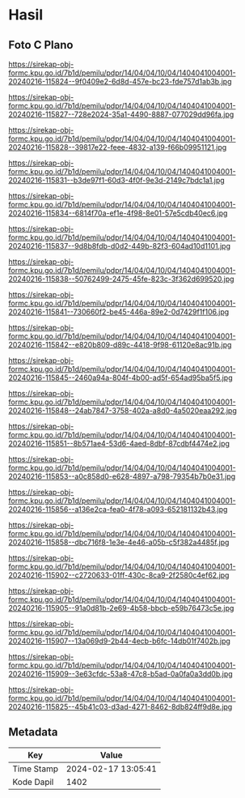 # Hasil

## Foto C Plano

https://sirekap-obj-formc.kpu.go.id/7b1d/pemilu/pdpr/14/04/04/10/04/1404041004001-20240216-115824--9f0409e2-6d8d-457e-bc23-fde757d1ab3b.jpg

https://sirekap-obj-formc.kpu.go.id/7b1d/pemilu/pdpr/14/04/04/10/04/1404041004001-20240216-115827--728e2024-35a1-4490-8887-077029dd96fa.jpg

https://sirekap-obj-formc.kpu.go.id/7b1d/pemilu/pdpr/14/04/04/10/04/1404041004001-20240216-115828--39817e22-feee-4832-a139-f66b09951121.jpg

https://sirekap-obj-formc.kpu.go.id/7b1d/pemilu/pdpr/14/04/04/10/04/1404041004001-20240216-115831--b3de97f1-60d3-4f0f-9e3d-2149c7bdc1a1.jpg

https://sirekap-obj-formc.kpu.go.id/7b1d/pemilu/pdpr/14/04/04/10/04/1404041004001-20240216-115834--6814f70a-ef1e-4f98-8e01-57e5cdb40ec6.jpg

https://sirekap-obj-formc.kpu.go.id/7b1d/pemilu/pdpr/14/04/04/10/04/1404041004001-20240216-115837--9d8b8fdb-d0d2-449b-82f3-604ad10d1101.jpg

https://sirekap-obj-formc.kpu.go.id/7b1d/pemilu/pdpr/14/04/04/10/04/1404041004001-20240216-115838--50762499-2475-45fe-823c-3f362d699520.jpg

https://sirekap-obj-formc.kpu.go.id/7b1d/pemilu/pdpr/14/04/04/10/04/1404041004001-20240216-115841--730660f2-be45-446a-89e2-0d7429f1f106.jpg

https://sirekap-obj-formc.kpu.go.id/7b1d/pemilu/pdpr/14/04/04/10/04/1404041004001-20240216-115842--e820b809-d89c-4418-9f98-61120e8ac91b.jpg

https://sirekap-obj-formc.kpu.go.id/7b1d/pemilu/pdpr/14/04/04/10/04/1404041004001-20240216-115845--2460a94a-804f-4b00-ad5f-654ad95ba5f5.jpg

https://sirekap-obj-formc.kpu.go.id/7b1d/pemilu/pdpr/14/04/04/10/04/1404041004001-20240216-115848--24ab7847-3758-402a-a8d0-4a5020eaa292.jpg

https://sirekap-obj-formc.kpu.go.id/7b1d/pemilu/pdpr/14/04/04/10/04/1404041004001-20240216-115851--8b571ae4-53d6-4aed-8dbf-87cdbf4474e2.jpg

https://sirekap-obj-formc.kpu.go.id/7b1d/pemilu/pdpr/14/04/04/10/04/1404041004001-20240216-115853--a0c858d0-e628-4897-a798-79354b7b0e31.jpg

https://sirekap-obj-formc.kpu.go.id/7b1d/pemilu/pdpr/14/04/04/10/04/1404041004001-20240216-115856--a136e2ca-fea0-4f78-a093-652181132b43.jpg

https://sirekap-obj-formc.kpu.go.id/7b1d/pemilu/pdpr/14/04/04/10/04/1404041004001-20240216-115858--dbc716f8-1e3e-4e46-a05b-c5f382a4485f.jpg

https://sirekap-obj-formc.kpu.go.id/7b1d/pemilu/pdpr/14/04/04/10/04/1404041004001-20240216-115902--c2720633-01ff-430c-8ca9-2f2580c4ef62.jpg

https://sirekap-obj-formc.kpu.go.id/7b1d/pemilu/pdpr/14/04/04/10/04/1404041004001-20240216-115905--91a0d81b-2e69-4b58-bbcb-e59b76473c5e.jpg

https://sirekap-obj-formc.kpu.go.id/7b1d/pemilu/pdpr/14/04/04/10/04/1404041004001-20240216-115907--13a069d9-2b44-4ecb-b6fc-14db01f7402b.jpg

https://sirekap-obj-formc.kpu.go.id/7b1d/pemilu/pdpr/14/04/04/10/04/1404041004001-20240216-115909--3e63cfdc-53a8-47c8-b5ad-0a0fa0a3dd0b.jpg

https://sirekap-obj-formc.kpu.go.id/7b1d/pemilu/pdpr/14/04/04/10/04/1404041004001-20240216-115825--45b41c03-d3ad-4271-8462-8db824ff9d8e.jpg


## Metadata

| Key        | Value               |
| ---------- | ------------------- |
| Time Stamp | 2024-02-17 13:05:41 |
| Kode Dapil | 1402                |




